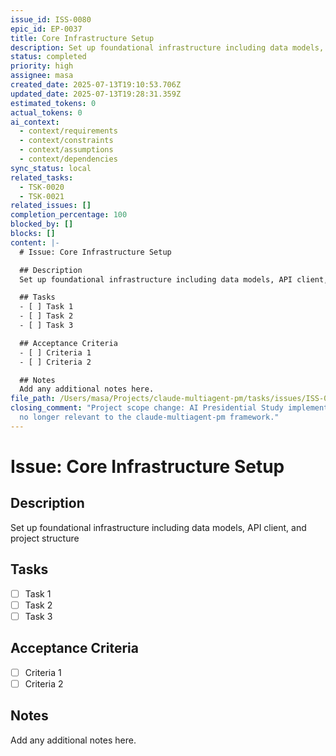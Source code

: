 ```yaml
---
issue_id: ISS-0080
epic_id: EP-0037
title: Core Infrastructure Setup
description: Set up foundational infrastructure including data models, API client, and project structure
status: completed
priority: high
assignee: masa
created_date: 2025-07-13T19:10:53.706Z
updated_date: 2025-07-13T19:28:31.359Z
estimated_tokens: 0
actual_tokens: 0
ai_context:
  - context/requirements
  - context/constraints
  - context/assumptions
  - context/dependencies
sync_status: local
related_tasks:
  - TSK-0020
  - TSK-0021
related_issues: []
completion_percentage: 100
blocked_by: []
blocks: []
content: |-
  # Issue: Core Infrastructure Setup

  ## Description
  Set up foundational infrastructure including data models, API client, and project structure

  ## Tasks
  - [ ] Task 1
  - [ ] Task 2
  - [ ] Task 3

  ## Acceptance Criteria
  - [ ] Criteria 1
  - [ ] Criteria 2

  ## Notes
  Add any additional notes here.
file_path: /Users/masa/Projects/claude-multiagent-pm/tasks/issues/ISS-0080-core-infrastructure-setup.md
closing_comment: "Project scope change: AI Presidential Study implementation moved to separate repository. This issue is
  no longer relevant to the claude-multiagent-pm framework."
---
```


# Issue: Core Infrastructure Setup

## Description
Set up foundational infrastructure including data models, API client, and project structure

## Tasks
- [ ] Task 1
- [ ] Task 2
- [ ] Task 3

## Acceptance Criteria
- [ ] Criteria 1
- [ ] Criteria 2

## Notes
Add any additional notes here.
